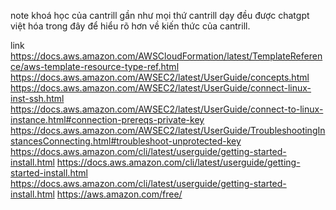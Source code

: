 note khoá học của cantrill
gần như mọi thứ cantrill dạy đều được chatgpt việt hóa trong đây để hiểu rõ hơn về kiến thức của cantrill.

link
https://docs.aws.amazon.com/AWSCloudFormation/latest/TemplateReference/aws-template-resource-type-ref.html
https://docs.aws.amazon.com/AWSEC2/latest/UserGuide/concepts.html
https://docs.aws.amazon.com/AWSEC2/latest/UserGuide/connect-linux-inst-ssh.html
https://docs.aws.amazon.com/AWSEC2/latest/UserGuide/connect-to-linux-instance.html#connection-prereqs-private-key
https://docs.aws.amazon.com/AWSEC2/latest/UserGuide/TroubleshootingInstancesConnecting.html#troubleshoot-unprotected-key
https://docs.aws.amazon.com/cli/latest/userguide/getting-started-install.html
https://docs.aws.amazon.com/cli/latest/userguide/getting-started-install.html
https://docs.aws.amazon.com/cli/latest/userguide/getting-started-install.html
https://aws.amazon.com/free/
